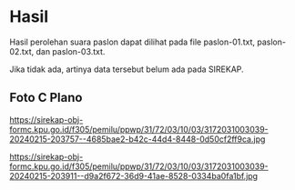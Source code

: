 # Hasil

Hasil perolehan suara paslon dapat dilihat pada file paslon-01.txt, paslon-02.txt, dan paslon-03.txt.

Jika tidak ada, artinya data tersebut belum ada pada SIREKAP.

## Foto C Plano

https://sirekap-obj-formc.kpu.go.id/f305/pemilu/ppwp/31/72/03/10/03/3172031003039-20240215-203757--4685bae2-b42c-44d4-8448-0d50cf2ff9ca.jpg

https://sirekap-obj-formc.kpu.go.id/f305/pemilu/ppwp/31/72/03/10/03/3172031003039-20240215-203911--d9a2f672-36d9-41ae-8528-0334ba0fa1bf.jpg
